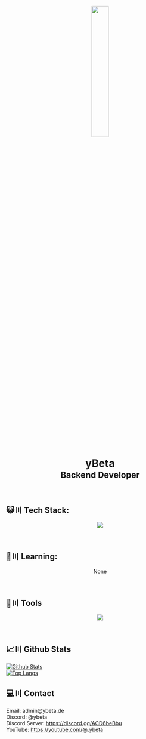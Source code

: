 <p align="center">
  <a href="#"><img width="30%" height="30%" src="https://i.imgur.com/9PY3XG3.gif" height="40px"/></a>
</p>

<h1 align="center">yBeta
<br>
<span style="font-size:0.8em;">Backend Developer</span>
</h1>
<br>

## 😺〣 Tech Stack:

<p align="center">
  <img src="https://skillicons.dev/icons?i=java,php,py,bash,powershell,mysql,sqlite,mongodb,git,nginx,markdown,maven,gradle,linux,arch,ubuntu,debian,gitlab,unity,arduino,discord&perline=12"/>
</p>
<br>

## 🧁〣 Learning:

<p align="center">
  None
</p>
<br>

## 🔨〣 Tools

<p align="center">
  <img src="https://skillicons.dev/icons?i=windows,linux,idea,webstorm,pycharm,vscode,gitlab,stackoverflow,visualstudio?perline=12"/>
</p>
<br>

## 📈〣 Github Stats

<a href="https://github.com/copyandbuild/github-readme-stats"><img alt="Github Stats" src="https://github-readme-stats.vercel.app/api?username=betagameryoutube&show_icons=true&count_private=true&hide_border=true&bg_color=0D1117"/></a>
<br>
<a href="https://github.com/copyandbuild/github-readme-stats"><img alt="Top Langs" src="https://github-readme-stats.vercel.app/api/top-langs/?username=betagameryoutube&langs_count=12&count_private=true&hide_border=true&bg_color=0D1117" /></a>
<br>

## 💻〣 Contact
<p>Email: admin@ybeta.de<br>Discord: @ybeta<br>Discord Server: <a href="https://discord.gg/ACD6beBbu">https://discord.gg/ACD6beBbu</a><br>YouTube: <a href="https://youtube.com/@_ybeta">https://youtube.com/@_ybeta</a></p>
